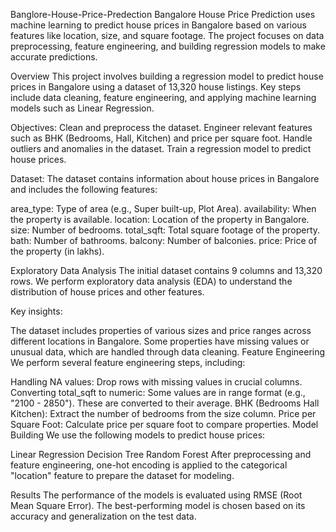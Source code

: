 Banglore-House-Price-Predection
Bangalore House Price Prediction uses machine learning to predict house prices in Bangalore based on various features like location, size, and square footage. The project focuses on data preprocessing, feature engineering, and building regression models to make accurate predictions.

Overview This project involves building a regression model to predict house prices in Bangalore using a dataset of 13,320 house listings. Key steps include data cleaning, feature engineering, and applying machine learning models such as Linear Regression.

Objectives: Clean and preprocess the dataset. Engineer relevant features such as BHK (Bedrooms, Hall, Kitchen) and price per square foot. Handle outliers and anomalies in the dataset. Train a regression model to predict house prices.

Dataset: The dataset contains information about house prices in Bangalore and includes the following features:

area_type: Type of area (e.g., Super built-up, Plot Area). availability: When the property is available. location: Location of the property in Bangalore. size: Number of bedrooms. total_sqft: Total square footage of the property. bath: Number of bathrooms. balcony: Number of balconies. price: Price of the property (in lakhs).

Exploratory Data Analysis The initial dataset contains 9 columns and 13,320 rows. We perform exploratory data analysis (EDA) to understand the distribution of house prices and other features.

Key insights:

The dataset includes properties of various sizes and price ranges across different locations in Bangalore. Some properties have missing values or unusual data, which are handled through data cleaning. Feature Engineering We perform several feature engineering steps, including:

Handling NA values: Drop rows with missing values in crucial columns. Converting total_sqft to numeric: Some values are in range format (e.g., "2100 - 2850"). These are converted to their average. BHK (Bedrooms Hall Kitchen): Extract the number of bedrooms from the size column. Price per Square Foot: Calculate price per square foot to compare properties. Model Building We use the following models to predict house prices:

Linear Regression Decision Tree Random Forest After preprocessing and feature engineering, one-hot encoding is applied to the categorical "location" feature to prepare the dataset for modeling.

Results The performance of the models is evaluated using RMSE (Root Mean Square Error). The best-performing model is chosen based on its accuracy and generalization on the test data.
